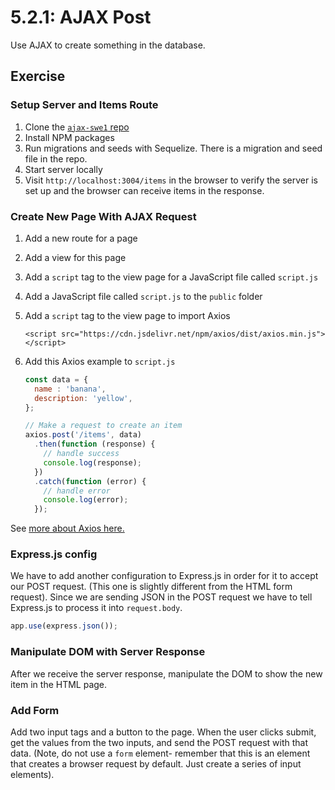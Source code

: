 # 5.2.1: AJAX Post

Use AJAX to create something in the database.

## Exercise

### Setup Server and Items Route

1. Clone the [`ajax-swe1` repo](https://github.com/rocketacademy/ajax-swe1)
2. Install NPM packages
3. Run migrations and seeds with Sequelize. There is a migration and seed file in the repo.
4. Start server locally
5. Visit `http://localhost:3004/items` in the browser to verify the server is set up and the browser can receive items in the response.

### Create New Page With AJAX Request

1. Add a new route for a page
2. Add a view for this page
3. Add a `script` tag to the view page for a JavaScript file called `script.js`
4. Add a JavaScript file called `script.js` to the `public` folder
5. Add a `script` tag to the view page to import Axios

   ```markup
   <script src="https://cdn.jsdelivr.net/npm/axios/dist/axios.min.js"></script>
   ```

6. Add this Axios example to `script.js`

   ```javascript
   const data = {
     name : 'banana',
     description: 'yellow',
   };

   // Make a request to create an item
   axios.post('/items', data)
     .then(function (response) {
       // handle success
       console.log(response);
     })
     .catch(function (error) {
       // handle error
       console.log(error);
     });
   ```

See [more about Axios here.](https://github.com/axios/axios/blob/master/README.md#example)

### Express.js config

We have to add another configuration to Express.js in order for it to accept our POST request. \(This one is slightly different from the HTML form request\). Since we are sending JSON in the POST request we have to tell Express.js to process it into `request.body`.

```javascript
app.use(express.json());
```

### Manipulate DOM with Server Response

After we receive the server response, manipulate the DOM to show the new item in the HTML page.

### Add Form

Add two input tags and a button to the page. When the user clicks submit, get the values from the two inputs, and send the POST request with that data. \(Note, do not use a `form` element- remember that this is an element that creates a browser request by default. Just create a series of input elements\).

